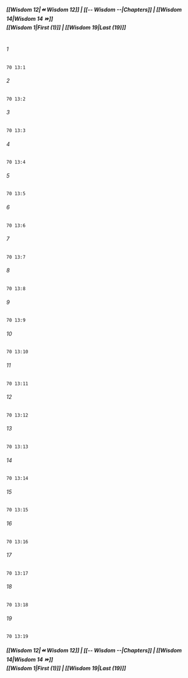 
##### **[[Wisdom 12|⏪ Wisdom 12]] | [[-- Wisdom --|Chapters]] | [[Wisdom 14|Wisdom 14 ⏩]]**<br>**[[Wisdom 1|First (1)]] | [[Wisdom 19|Last (19)]]**<br><br>

###### 1
``` verse
70 13:1
```
###### 2
``` verse
70 13:2
```
###### 3
``` verse
70 13:3
```
###### 4
``` verse
70 13:4
```
###### 5
``` verse
70 13:5
```
###### 6
``` verse
70 13:6
```
###### 7
``` verse
70 13:7
```
###### 8
``` verse
70 13:8
```
###### 9
``` verse
70 13:9
```
###### 10
``` verse
70 13:10
```
###### 11
``` verse
70 13:11
```
###### 12
``` verse
70 13:12
```
###### 13
``` verse
70 13:13
```
###### 14
``` verse
70 13:14
```
###### 15
``` verse
70 13:15
```
###### 16
``` verse
70 13:16
```
###### 17
``` verse
70 13:17
```
###### 18
``` verse
70 13:18
```
###### 19
``` verse
70 13:19
```

##### **[[Wisdom 12|⏪ Wisdom 12]] | [[-- Wisdom --|Chapters]] | [[Wisdom 14|Wisdom 14 ⏩]]**<br>**[[Wisdom 1|First (1)]] | [[Wisdom 19|Last (19)]]**
